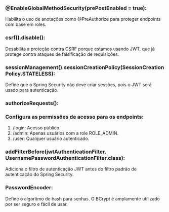 ### @EnableGlobalMethodSecurity(prePostEnabled = true):
Habilita o uso de anotações como @PreAuthorize para proteger endpoints com base em roles.
### csrf().disable():
Desabilita a proteção contra CSRF porque estamos usando JWT, que já protege contra ataques de falsificação de requisições.
### sessionManagement().sessionCreationPolicy(SessionCreationPolicy.STATELESS):
Define que o Spring Security não deve criar sessões, pois o JWT será usado para autenticação.
### authorizeRequests():
### Configura as permissões de acesso para os endpoints:
1. /login: Acesso público.
2. /admin: Apenas usuários com a role ROLE_ADMIN.
3. /user: Qualquer usuário autenticado.
### addFilterBefore(jwtAuthenticationFilter, UsernamePasswordAuthenticationFilter.class):
Adiciona o filtro de autenticação JWT antes do filtro padrão de autenticação do Spring Security.
### PasswordEncoder:
Define o algoritmo de hash para senhas. O BCrypt é amplamente utilizado por ser seguro e fácil de usar.